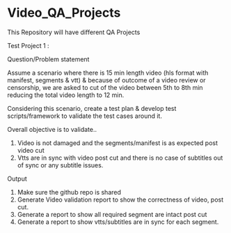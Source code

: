 # Video_QA_Projects
This Repository will have different QA Projects

Test Project 1 :

Question/Problem statement

Assume a scenario where there is 15 min length video (hls format with manifest, segments & vtt) & because of outcome of a video review or censorship, we are asked to cut of the video between 5th to 8th min reducing the total video length to 12 min. 

Considering this scenario, create a test plan & develop test scripts/framework to validate the test cases around it.

Overall objective is to validate..
1. Video is not damaged and the segments/manifest is as expected post video cut
2. Vtts are in sync with video post cut and there is no case of subtitles out of sync or any subtitle issues.

Output
1. Make sure the github repo is shared
2. Generate Video validation report to show the correctness of video, post cut.
3. Generate a report to show all required segment are intact post cut
4. Generate a report to show vtts/subtitles are in sync for each segment.

